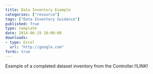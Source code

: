 ```yaml
---
title: Data Inventory Example
categories: ["resource"]
tags: ["Data Inventory Guidance"]
published: True
type: template
date: 2014-06-19 10:00:00
downloads:
- type: Excel
  url: "http://google.com"
fordc: true
---
```

Example of a completed dataset inventory from the Controller.!!LINK!

